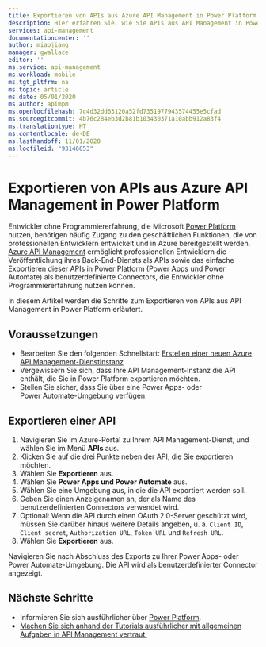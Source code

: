 ```yaml
---
title: Exportieren von APIs aus Azure API Management in Power Platform | Microsoft-Dokumentation
description: Hier erfahren Sie, wie Sie APIs aus API Management in Power Platform exportieren.
services: api-management
documentationcenter: ''
author: miaojiang
manager: gwallace
editor: ''
ms.service: api-management
ms.workload: mobile
ms.tgt_pltfrm: na
ms.topic: article
ms.date: 05/01/2020
ms.author: apimpm
ms.openlocfilehash: 7c4d32dd63120a52fd7351977943574455e5cfad
ms.sourcegitcommit: 4b76c284eb3d2b81b103430371a10abb912a83f4
ms.translationtype: HT
ms.contentlocale: de-DE
ms.lasthandoff: 11/01/2020
ms.locfileid: "93146653"
---
```

# <a name="export-apis-from-azure-api-management-to-the-power-platform"></a>Exportieren von APIs aus Azure API Management in Power Platform 

Entwickler ohne Programmiererfahrung, die Microsoft [Power Platform](https://powerplatform.microsoft.com) nutzen, benötigen häufig Zugang zu den geschäftlichen Funktionen, die von professionellen Entwicklern entwickelt und in Azure bereitgestellt werden. [Azure API Management](https://aka.ms/apimrocks) ermöglicht professionellen Entwicklern die Veröffentlichung ihres Back-End-Diensts als APIs sowie das einfache Exportieren dieser APIs in Power Platform (Power Apps und Power Automate) als benutzerdefinierte Connectors, die Entwickler ohne Programmiererfahrung nutzen können. 

In diesem Artikel werden die Schritte zum Exportieren von APIs aus API Management in Power Platform erläutert. 

## <a name="prerequisites"></a>Voraussetzungen

+ Bearbeiten Sie den folgenden Schnellstart: [Erstellen einer neuen Azure API Management-Dienstinstanz](get-started-create-service-instance.md)
+ Vergewissern Sie sich, dass Ihre API Management-Instanz die API enthält, die Sie in Power Platform exportieren möchten.
+ Stellen Sie sicher, dass Sie über eine Power Apps- oder Power Automate-[Umgebung](/powerapps/powerapps-overview#power-apps-for-admins) verfügen. 

## <a name="export-an-api"></a>Exportieren einer API

1. Navigieren Sie im Azure-Portal zu Ihrem API Management-Dienst, und wählen Sie im Menü **APIs** aus.
2. Klicken Sie auf die drei Punkte neben der API, die Sie exportieren möchten. 
3. Wählen Sie **Exportieren** aus.
4. Wählen Sie **Power Apps und Power Automate** aus.
5. Wählen Sie eine Umgebung aus, in die die API exportiert werden soll. 
6. Geben Sie einen Anzeigenamen an, der als Name des benutzerdefinierten Connectors verwendet wird.  
7. Optional: Wenn die API durch einen OAuth 2.0-Server geschützt wird, müssen Sie darüber hinaus weitere Details angeben, u. a. `Client ID`, `Client secret`, `Authorization URL`, `Token URL` und `Refresh URL`.  
8. Wählen Sie **Exportieren** aus. 

Navigieren Sie nach Abschluss des Exports zu Ihrer Power Apps- oder Power Automate-Umgebung. Die API wird als benutzerdefinierter Connector angezeigt.

## <a name="next-steps"></a>Nächste Schritte

* Informieren Sie sich ausführlicher über [Power Platform](https://powerplatform.microsoft.com/).
* [Machen Sie sich anhand der Tutorials ausführlicher mit allgemeinen Aufgaben in API Management vertraut.](./import-and-publish.md)
